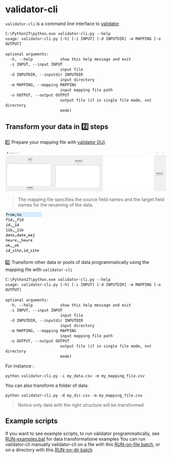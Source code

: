 # validator-cli

`validator-cli` is a command line interface to [validator](https://github.com/datagistips/validator)

	C:\Python27\python.exe validator-cli.py --help
	usage: validator-cli.py [-h] [-i INPUT] [-d INPUTDIR] -m MAPPING [-o OUTPUT]
	
	optional arguments:
	  -h, --help            show this help message and exit
	  -i INPUT, --input INPUT
	                        input file
	  -d INPUTDIR, --inputdir INPUTDIR
	                        input directory
	  -m MAPPING, --mapping MAPPING
	                        input mapping file path
	  -o OUTPUT, --output OUTPUT
	                        output file (if in single file mode, not directory
	                        mode)

## Transform your data in :two: steps

1️⃣ Prepare your mapping file with [validator GUI](https://github.com/datagistips/validator).

![](https://github.com/datagistips/validator/raw/main/images/demo.gif)

> The mapping file specifies the source field names and the target field names for the renaming of the data.

![](https://github.com/datagistips/validator/raw/main/images/mapping.png)

:two: Transform other data or pools of data programmatically using the mapping file with `validator-cli`

	C:\Python27\python.exe validator-cli.py --help
	usage: validator-cli.py [-h] [-i INPUT] [-d INPUTDIR] -m MAPPING [-o OUTPUT]
	
	optional arguments:
	  -h, --help            show this help message and exit
	  -i INPUT, --input INPUT
	                        input file
	  -d INPUTDIR, --inputdir INPUTDIR
	                        input directory
	  -m MAPPING, --mapping MAPPING
	                        input mapping file path
	  -o OUTPUT, --output OUTPUT
	                        output file (if in single file mode, not directory
	                        mode)

For instance :

	python validator-cli.py -i my_data.csv -m my_mapping_file.csv

You can also transform a folder of data.

	python validator-cli.py -d my_dir.csv -m my_mapping_file.csv

> Notice only data with the right structure will be transformed

## Example scripts
If you want to see example scripts, to run validator programmatically, see [RUN-examples.bat](https://github.com/datagistips/validator-cli/blob/master/example-scripts/RUN-examples.bat) for data transformatione examples
You can run validator-cli manually validator-cli on a file with this [RUN-on-file batch](https://github.com/datagistips/validator-cli/blob/master/example-scripts/RUN-on-file.bat), or on a directory with this [RUN-on-dir batch](https://github.com/datagistips/validator-cli/blob/master/example-scripts/RUN-on-dir.bat)
